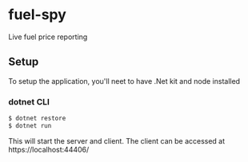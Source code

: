 # fuel-spy
Live fuel price reporting

## Setup
To setup the application, you'll neet to have .Net kit and node installed

### dotnet CLI
```bash
$ dotnet restore
$ dotnet run 
```
This will start the server and client.
The client can be accessed at https://localhost:44406/ 